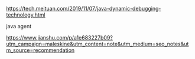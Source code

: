 https://tech.meituan.com/2019/11/07/java-dynamic-debugging-technology.html





java agent 

https://www.jianshu.com/p/a1e683227b09?utm_campaign=maleskine&utm_content=note&utm_medium=seo_notes&utm_source=recommendation